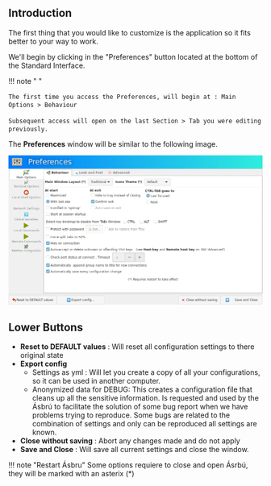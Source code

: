## Introduction

The first thing that you would like to customize is the application so it fits better to your way to work.

We'll begin by clicking in the "Preferences" button located at the bottom of the Standard Interface.

!!! note " "

    The first time you access the Preferences, will begin at : Main Options > Behaviour

    Subsequent access will open on the last Section > Tab you were editing previously.

The __Preferences__ window will be similar to the following image.

![](images/pref1.png)

## Lower Buttons

+ __Reset to DEFAULT values__ : Will reset all configuration settings to there original state
+ __Export config__
    - Settings as yml : Will let you create a copy of all your configurations, so it can be used in another computer.
    - Anonymized data for DEBUG: This creates a configuration file that cleans up all the sensitive information. Is requested and used by the Ásbrú to facilitate the solution of some bug report when we have problems trying to reproduce. Some bugs are related to the combination of settings and only can be reproduced all settings are known.
+ __Close without saving__ : Abort any changes made and do not apply
+ __Save and Close__ : Will save all current settings and close the window.

!!! note "Restart Ásbru"
    Some options requiere to close and open Ásrbú, they will be marked with an asterix (*)


